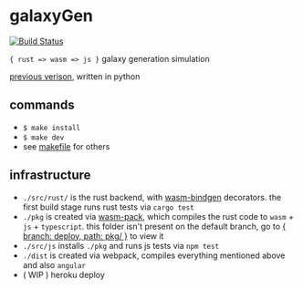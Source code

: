 # galaxyGen

[![Build Status](https://travis-ci.com/lynncyrin/galaxy-gen.svg?branch=main)](https://travis-ci.com/lynncyrin/galaxy-gen)

`{ rust => wasm => js }` galaxy generation simulation

[previous verison](https://github.com/lynncyrin/galaxySim), written in python

## commands

- `$ make install`
- `$ make dev`
- see [makefile](makefile) for others

## infrastructure

- `./src/rust/` is the rust backend, with [wasm-bindgen](https://github.com/rustwasm/wasm-bindgen) decorators. the first build stage runs rust tests via `cargo test`
- `./pkg` is created via [wasm-pack](https://github.com/ashleygwilliams/wasm-pack), which compiles the rust code to `wasm` + `js` + `typescript`. this folder isn't present on the default branch, go to [{ branch: deploy, path: pkg/ }](https://github.com/lynncyrin/galaxy-gen/tree/deploy/pkg) to view it
- `./src/js` installs `./pkg` and runs js tests via `npm test`
- `./dist` is created via webpack, compiles everything mentioned above and also `angular`
- ( WIP ) heroku deploy
